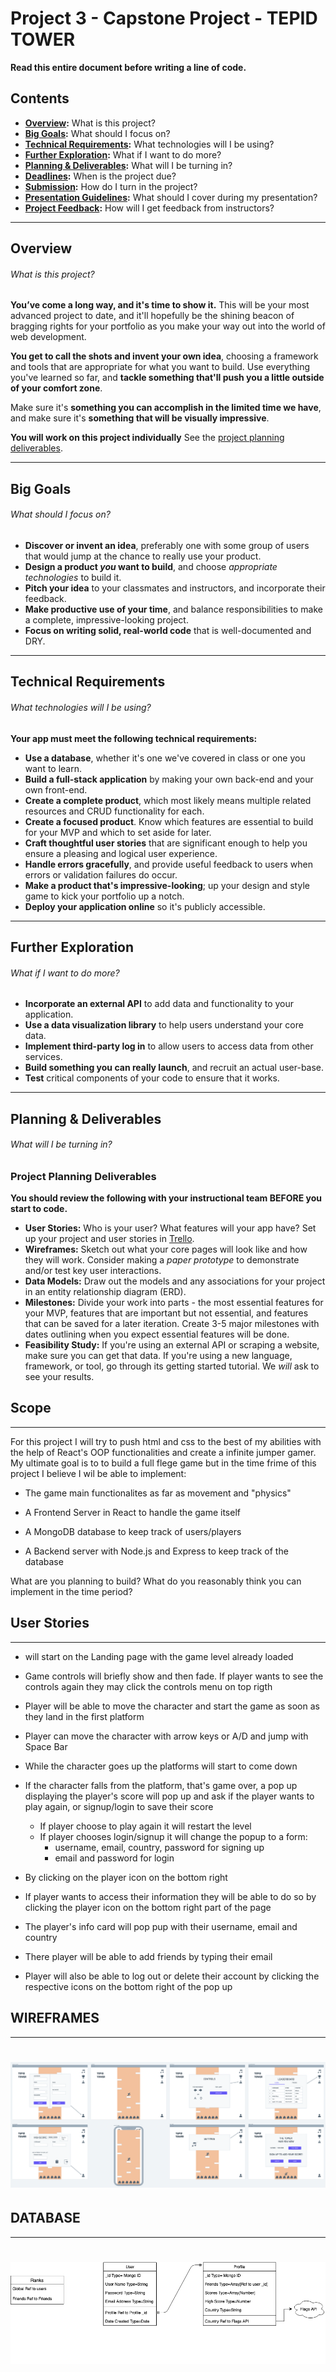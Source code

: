 <!-- # <img src="https://cloud.githubusercontent.com/assets/7833470/10899314/63829980-8188-11e5-8cdd-4ded5bcb6e36.png" height="60">  -->
# Project 3 - Capstone Project - TEPID TOWER

**Read this entire document before writing a line of code.**

## Contents

* **[Overview](#overview):** What is this project?
* **[Big Goals](#big-goals):** What should I focus on?
* **[Technical Requirements](#technical-requirements):** What technologies will I be using?
* **[Further Exploration](#further-exploration):** What if I want to do more?
* **[Planning & Deliverables](#planning--deliverables):** What will I be turning in?
* **[Deadlines](#deadlines):** When is the project due?
* **[Submission](#submission):** How do I turn in the project?
* **[Presentation Guidelines](#presentation-guidelines):** What should I cover during my presentation?
* **[Project Feedback](#project-feedback):** How will I get feedback from instructors?

---

## Overview

###### What is this project?

**You’ve come a long way, and it's time to show it.** This will be your most advanced project to date, and it'll hopefully be the shining beacon of bragging rights for your portfolio as you make your way out into the world of web development.

**You get to call the shots and invent your own idea**, choosing a framework and tools that are appropriate for what you want to build. Use everything you've learned so far, and **tackle something that'll push you a little outside of your comfort zone**.

Make sure it's **something you can accomplish in the limited time we have**, and make sure it's **something that will be visually impressive**.

**You will work on this project individually** See the [project planning deliverables](#project-planning-deliverables).

---

## Big Goals

###### What should I focus on?

* **Discover or invent an idea**, preferably one with some group of users that would jump at the chance to really use your product.
* **Design a product *you* want to build**, and choose _appropriate technologies_ to build it.
* **Pitch your idea** to your classmates and instructors, and incorporate their feedback.
* **Make productive use of your time**, and balance responsibilities to make a complete, impressive-looking project.
* **Focus on writing solid, real-world code** that is well-documented and DRY.

---

## Technical Requirements

###### What technologies will I be using?

**Your app must meet the following technical requirements:**

* **Use a database**, whether it's one we've covered in class or one you want to learn.
* **Build a full-stack application** by making your own back-end and your own front-end.
* **Create a complete product**, which most likely means multiple related resources and CRUD functionality for each.
* **Create a focused product**. Know which features are essential to build for your MVP and which to set aside for later.
* **Craft thoughtful user stories** that are significant enough to help you ensure a pleasing and logical user experience.
* **Handle errors gracefully**, and provide useful feedback to users when errors or validation failures do occur.
* **Make a product that's impressive-looking**; up your design and style game to kick your portfolio up a notch.
* **Deploy your application online** so it's publicly accessible.

---

## Further Exploration

###### What if I want to do more?

* **Incorporate an external API** to add data and functionality to your application.
* **Use a data visualization library** to help users understand your core data.
* **Implement third-party log in** to allow users to access data from other services.
* **Build something you can really launch**, and recruit an actual user-base.
* **Test** critical components of your code to ensure that it works.

---

## Planning & Deliverables

###### What will I be turning in?

### Project Planning Deliverables

**You should review the following with your instructional team BEFORE you start to code.**

* **User Stories:** Who is your user? What features will your app have? Set up your project and user stories in <a href="https://trello.com" target="_blank">Trello</a>.
* **Wireframes:** Sketch out what your core pages will look like and how they will work. Consider making a *paper prototype* to demonstrate and/or test key user interactions.
* **Data Models:** Draw out the models and any associations for your project in an entity relationship diagram (ERD).
* **Milestones:** Divide your work into parts - the most essential features for your MVP, features that are important but not essential, and features that can be saved for a later iteration. Create 3-5 major milestones with dates outlining when you expect essential features will be done.
* **Feasibility Study:** If you're using an external API or scraping a website, make sure you can get that data. If you're using a new language, framework, or tool, go through its getting started tutorial. We *will* ask to see your results.

## **Scope** 
---
For this project I will try to push html and css to the best of my abilities with the help of React's OOP functionalities and create a infinite jumper gamer.
My ultimate goal is to to build a full flege game but in the time frime of this project I believe I wil be able to implement:

* The game main functionalites as far as movement and "physics"

* A Frontend Server in React to handle the game itself

* A MongoDB database to keep track of users/players 

* A Backend server with Node.js and Express to keep track of the database


What are you planning to build? What do you reasonably think you can implement in the time period?

## **User Stories** 
---

*  will start on the Landing page with the game level already loaded

* Game controls will briefly show and then fade. If player wants to see the controls again they may click the controls menu on top rigth

* Player will be able to move the character and start the game as soon as they land in the first platform

* Player can move the character with arrow keys or A/D and jump with Space Bar

* While the character goes up the platforms will start to come down

* If the character falls from the platform, that's game over, a pop up displaying the player's score will pop up and ask if the player wants to play again, or signup/login to save their score

   * If player choose to play again it will restart the level
   * If player chooses login/signup it will change the popup to a form:
        * username, email, country, password for signing up 
        * email and password for login

* By clicking on the player icon on the bottom right 

* If player wants to access their information they will be able to do so by clicking the player icon on the bottom right part of the page

* The player's info card will pop pup with their username, email and country

* There player will be able to add friends by typing their email
* Player will also be able to log out or delete their account by clicking the respective icons on the bottom right of the pop up

## **WIREFRAMES** 
---

# <img src="TEPID_WIREFRAMES/Tepid_Tower.png" > 

## **DATABASE** 
---

# <img src="Tepid_Tower_ERD.png" > 